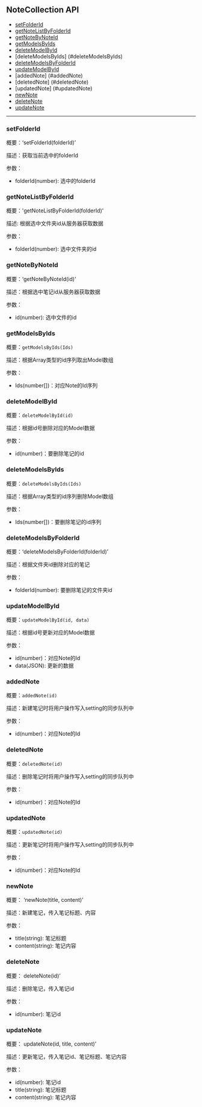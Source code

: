 ## NoteCollection API

- [setFolderId](#setFolderId)
- [getNoteListByFolderId](#getNoteListByFolderId)
- [getNoteByNoteId](#getNoteByNoteId)
- [getModelsByIds](#getModelsByIds)
- [deleteModelById](#deleteModelById)
- [deleteModelsByIds] (#deleteModelsByIds)
- [deleteModelsByFolderId](#deleteModelsByFolderId)
- [updateModelById](#updateModelById)
- [addedNote] (#addedNote)
- [deletedNote] (#deletedNote)
- [updatedNote] (#updatedNote)
- [newNote](#newNote)
- [deleteNote](#deleteNote)
- [updateNote](#updateNote)

---------------------------------
### setFolderId

概要：‘setFolderId(folderId)’

描述：获取当前选中的folderId

参数：

- folderId(number): 选中的folderId

### getNoteListByFolderId

概要：'getNoteListByFolderId(folderId)'

描述: 根据选中文件夹id从服务器获取数据

参数：

- folderId(number): 选中文件夹的id

### getNoteByNoteId

概要：‘getNoteByNoteId(id)’

描述：根据选中笔记id从服务器获取数据

参数：

- id(number): 选中文件的id

### getModelsByIds

概要：`getModelsByIds(Ids)`

描述：根据Array类型的id序列取出Model数组

参数：

- Ids(number[])：对应Note的Id序列

### deleteModelById

概要：`deleteModelById(id)`

描述：根据id号删除对应的Model数据

参数：

- id(number)：要删除笔记的id

### deleteModelsByIds

概要：`deleteModelsByIds(Ids)`

描述：根据Array类型的id序列删除Model数组

参数：

- Ids(number[])：要删除笔记的id序列

### deleteModelsByFolderId

概要：‘deleteModelsByFolderId(folderId)’

描述：根据文件夹id删除对应的笔记

参数：

- folderId(number): 要删除笔记的文件夹id

### updateModelById

概要：`updateModelById(id, data)`

描述：根据id号更新对应的Model数据

参数：

- id(number)：对应Note的Id
- data(JSON): 更新的数据

### addedNote

概要：`addedNote(id)`

描述：新建笔记时将用户操作写入setting的同步队列中

参数：

- id(number)：对应Note的Id

### deletedNote

概要：`deletedNote(id)`

描述：删除笔记时将用户操作写入setting的同步队列中

参数：

- id(number)：对应Note的Id

### updatedNote

概要：`updatedNote(id)`

描述：更新笔记时将用户操作写入setting的同步队列中

参数：

- id(number)：对应Note的Id

### newNote

概要： ‘newNote(title, content)’

描述：新建笔记，传入笔记标题、内容

参数：

- title(string): 笔记标题
- content(string): 笔记内容

### deleteNote

概要： deleteNote(id)’

描述：删除笔记，传入笔记id

参数：

- id(number): 笔记id

### updateNote

概要： updateNote(id, title, content)’

描述：更新笔记，传入笔记id、笔记标题、笔记内容

参数：

- id(number): 笔记id
- title(string): 笔记标题
- content(string): 笔记内容